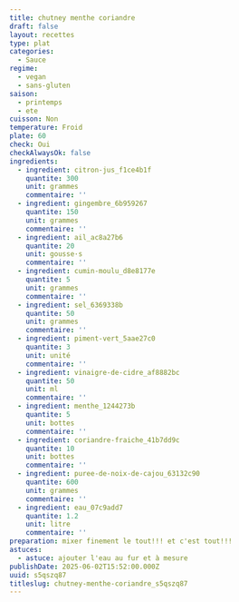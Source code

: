 ```yaml
---
title: chutney menthe coriandre
draft: false
layout: recettes
type: plat
categories:
  - Sauce
regime:
  - vegan
  - sans-gluten
saison:
  - printemps
  - ete
cuisson: Non
temperature: Froid
plate: 60
check: Oui
checkAlwaysOk: false
ingredients:
  - ingredient: citron-jus_f1ce4b1f
    quantite: 300
    unit: grammes
    commentaire: ''
  - ingredient: gingembre_6b959267
    quantite: 150
    unit: grammes
    commentaire: ''
  - ingredient: ail_ac8a27b6
    quantite: 20
    unit: gousse·s
    commentaire: ''
  - ingredient: cumin-moulu_d8e8177e
    quantite: 5
    unit: grammes
    commentaire: ''
  - ingredient: sel_6369338b
    quantite: 50
    unit: grammes
    commentaire: ''
  - ingredient: piment-vert_5aae27c0
    quantite: 3
    unit: unité
    commentaire: ''
  - ingredient: vinaigre-de-cidre_af8882bc
    quantite: 50
    unit: ml
    commentaire: ''
  - ingredient: menthe_1244273b
    quantite: 5
    unit: bottes
    commentaire: ''
  - ingredient: coriandre-fraiche_41b7dd9c
    quantite: 10
    unit: bottes
    commentaire: ''
  - ingredient: puree-de-noix-de-cajou_63132c90
    quantite: 600
    unit: grammes
    commentaire: ''
  - ingredient: eau_07c9add7
    quantite: 1.2
    unit: litre
    commentaire: ''
preparation: mixer finement le tout!!! et c'est tout!!!
astuces:
  - astuce: ajouter l'eau au fur et à mesure
publishDate: 2025-06-02T15:52:00.000Z
uuid: s5qszq87
titleslug: chutney-menthe-coriandre_s5qszq87
---
```

